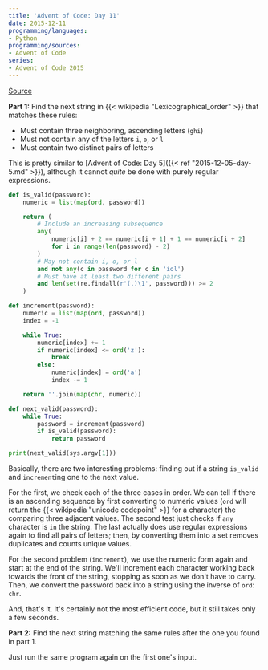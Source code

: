 ```yaml
---
title: 'Advent of Code: Day 11'
date: 2015-12-11
programming/languages:
- Python
programming/sources:
- Advent of Code
series:
- Advent of Code 2015
---
```

<a href="http://adventofcode.com/2015/day/11">Source</a>

**Part 1:** Find the next string in {{< wikipedia "Lexicographical_order" >}} that matches these rules:


* Must contain three neighboring, ascending letters (`ghi`)
* Must not contain any of the letters `i`, `o`, or `l`
* Must contain two distinct pairs of letters


<!--more-->

This is pretty similar to [Advent of Code: Day 5]({{< ref "2015-12-05-day-5.md" >}}), although it cannot *quite* be done with purely regular expressions.

```python
def is_valid(password):
    numeric = list(map(ord, password))

    return (
        # Include an increasing subsequence
        any(
            numeric[i] + 2 == numeric[i + 1] + 1 == numeric[i + 2]
            for i in range(len(password) - 2)
        )
        # May not contain i, o, or l
        and not any(c in password for c in 'iol')
        # Must have at least two different pairs
        and len(set(re.findall(r'(.)\1', password))) >= 2
    )

def increment(password):
    numeric = list(map(ord, password))
    index = -1

    while True:
        numeric[index] += 1
        if numeric[index] <= ord('z'):
            break
        else:
            numeric[index] = ord('a')
            index -= 1

    return ''.join(map(chr, numeric))

def next_valid(password):
    while True:
        password = increment(password)
        if is_valid(password):
            return password

print(next_valid(sys.argv[1]))
```

Basically, there are two interesting problems: finding out if a string `is_valid` and `increment`ing one to the next value.

For the first, we check each of the three cases in order. We can tell if there is an ascending sequence by first converting to numeric values (`ord` will return the {{< wikipedia "unicode codepoint" >}} for a character) the comparing three adjacent values. The second test just checks if `any` character is `in` the string. The last actually does use regular expressions again to find all pairs of letters; then, by converting them into a set removes duplicates and counts unique values.

For the second problem (`increment`), we use the numeric form again and start at the end of the string. We'll increment each character working back towards the front of the string, stopping as soon as we don't have to carry. Then, we convert the password back into a string using the inverse of `ord`: `chr`.

And, that's it. It's certainly not the most efficient code, but it still takes only a few seconds.

**Part 2:** Find the next string matching the same rules after the one you found in part 1.

Just run the same program again on the first one's input.
